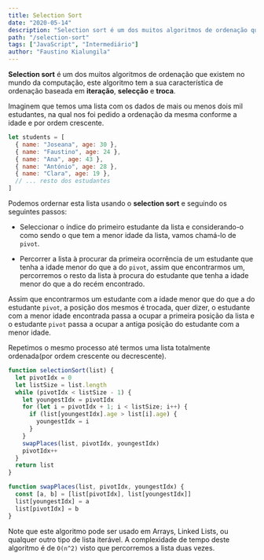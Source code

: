 ```yaml
---
title: Selection Sort
date: "2020-05-14"
description: "Selection sort é um dos muitos algoritmos de ordenação que existem no mundo da computação, este algoritmo tem a sua característica de ordenação baseada em iteração, selecção e troca"
path: "/selection-sort"
tags: ["JavaScript", "Intermediário"]
author: "Faustino Kialungila"
---
```


**Selection sort** é um dos muitos algoritmos de ordenação que existem no mundo da computação, este algoritmo tem a sua característica de ordenação baseada em **iteração**, **selecção** e **troca**.

Imaginem que temos uma lista com os dados de mais ou menos dois mil estudantes, na qual nos foi pedido a ordenação da mesma conforme a idade e por ordem crescente.

```javascript
let students = [
  { name: "Joseana", age: 30 },
  { name: "Faustino", age: 24 },
  { name: "Ana", age: 43 },
  { name: "António", age: 28 },
  { name: "Clara", age: 19 },
  // ... resto dos estudantes
]
```

Podemos ordernar esta lista usando o **selection sort** e seguindo os seguintes passos:

- Seleccionar o índice do primeiro estudante da lista e considerando-o como sendo o que tem a menor idade da lista, vamos chamá-lo de `pivot`.

- Percorrer a lista à procurar da primeira ocorrência de um estudante que tenha a idade menor do que a do `pivot`, assim que encontrarmos um, percorremos o resto da lista à procura do estudante que tenha a idade menor do que a do recém encontrado.

Assim que encontrarmos um estudante com a idade menor que do que a do estudante `pivot`, a posição dos mesmos é trocada, quer dizer, o estudante com a menor idade encontrada passa a ocupar a primeira posição da lista e o estudante `pivot` passa a ocupar a antiga posição do estudante com a menor idade.

Repetimos o mesmo processo até termos uma lista totalmente ordenada(por ordem crescente ou decrescente).

```javascript
function selectionSort(list) {
  let pivotIdx = 0
  let listSize = list.length
  while (pivotIdx < listSize - 1) {
    let youngestIdx = pivotIdx
    for (let i = pivotIdx + 1; i < listSize; i++) {
      if (list[youngestIdx].age > list[i].age) {
        youngestIdx = i
      }
    }
    swapPlaces(list, pivotIdx, youngestIdx)
    pivotIdx++
  }
  return list
}

function swapPlaces(list, pivotIdx, youngestIdx) {
  const [a, b] = [list[pivotIdx], list[youngestIdx]]
  list[youngestIdx] = a
  list[pivotIdx] = b
}
```

Note que este algoritmo pode ser usado em Arrays, Linked Lists, ou qualquer outro tipo de lista iterável.
A complexidade de tempo deste algoritmo é de `O(n^2)` visto que percorremos a lista duas vezes.
